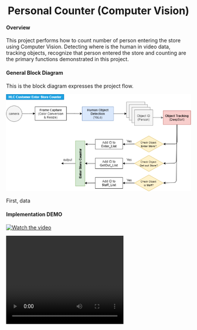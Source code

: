 <h1 align="center">
  Personal Counter (Computer Vision)
</h1>


#### Overview

This project performs how to count number of person entering the store using Computer Vision. Detecting where is the human in video data, tracking objects, recognize that person entered the store and counting are the primary functions demonstrated in this project.

#### General Block Diagram

This is the block diagram expresses the project flow.

<img src="https://github.com/carfirst125/portfolio/blob/main/cv_person_counter/image/cv_person_counter_BlockDiagram.png?raw=true"/>

First, data

#### Implementation DEMO

[![Watch the video](https://i.imgur.com/vKb2F1B.png)](https://github.com/carfirst125/portfolio/blob/main/cv_person_counter/video/video_out_DEMO01.mp4)

<video width="320" height="240" controls>
  <source src="https://github.com/carfirst125/portfolio/blob/main/cv_person_counter/video/video_out_DEMO01.mp4" type="video/mp4">
</video>

